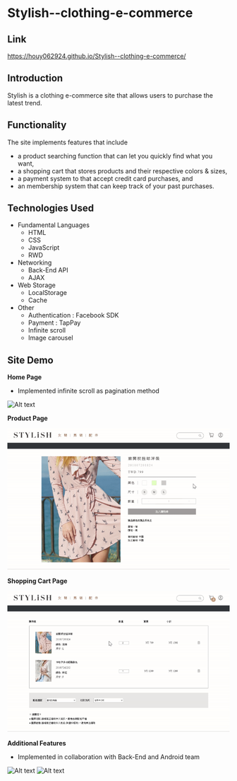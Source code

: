 # Stylish--clothing-e-commerce

## Link
https://houy062924.github.io/Stylish--clothing-e-commerce/

## Introduction
Stylish is a clothing e-commerce site that allows users to purchase the latest trend.

## Functionality
The site implements features that include
  * a product searching function that can let you quickly find what you want,
  * a shopping cart that stores products and their respective colors & sizes,
  * a payment system to that accept credit card purchases, and
  * an membership system that can keep track of your past purchases.


## Technologies Used

 - Fundamental Languages
    * HTML
    * CSS
    * JavaScript
    * RWD
 - Networking
    * Back-End API
    * AJAX
 - Web Storage
    * LocalStorage
    * Cache
 - Other
    * Authentication : Facebook SDK
    * Payment : TapPay
    * Infinite scroll
    * Image carousel


## Site Demo

**Home Page**
  * Implemented infinite scroll as pagination method
  
![Alt text](readme/infinitscroll.gif)

**Product Page**

![Alt text](readme/selectsize.gif)

**Shopping Cart Page**

![Alt text](readme/shoppingcart.gif)

**Additional Features**
  * Implemented in collaboration with Back-End and Android team
  
![Alt text](readme/coupons.gif)
![Alt text](readme/changecolumns.gif)

